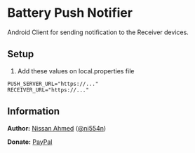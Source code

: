 # Battery Push Notifier

Android Client for sending notification to the Receiver devices.

## Setup

1. Add these values on local.properties file

```properties
PUSH_SERVER_URL="https://..."
RECEIVER_URL="https://..."
```

## Information

**Author:** [Nissan Ahmed](https://anissan.com) ([@ni554n](https://twitter.com/ni554n))

**Donate:** [PayPal](https://paypal.me/ni554n)
